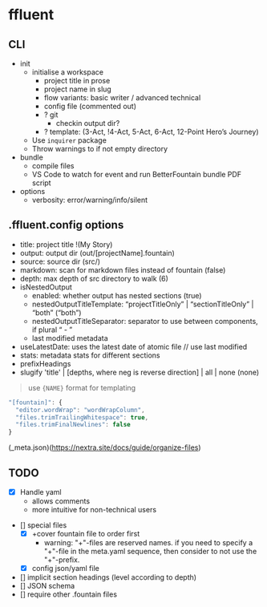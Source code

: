 
# ffluent

## CLI

- init
  - initialise a workspace
    - project title in prose
    - project name in slug
    - flow variants: basic writer / advanced technical
    - config file (commented out)
    - ? git
      - checkin output dir?
    - ? template: (3-Act, !4-Act, 5-Act, 6-Act, 12-Point Hero’s Journey)
  - Use `inquirer` package
  - Throw warnings to if not empty directory
- bundle
  - compile files
  - VS Code to watch for event and run BetterFountain bundle PDF script
- options
  - verbosity: error/warning/info/silent

## .ffluent.config options

- title: project title !(My Story)
- output: output dir (out/[projectName].fountain)
- source: source dir (src/)
- markdown: scan for markdown files instead of fountain (false)
- depth: max depth of src directory to walk (6)
- isNestedOutput
  - enabled: whether output has nested sections (true)
  - nestedOutputTitleTemplate: “projectTitleOnly” | “sectionTitleOnly” | “both” (“both”)
  - nestedOutputTitleSeparator: separator to use between components, if plural “ - ”
  - last modified metadata
- useLatestDate: uses the latest date of atomic file // use last modified
- stats: metadata stats for different sections
- prefixHeadings
- slugify 'title' | [depths, where neg is reverse direction] | all | none (none)

> use `{NAME}` format for templating

```js
"[fountain]": {
  "editor.wordWrap": "wordWrapColumn",
  "files.trimTrailingWhitespace": true,
  "files.trimFinalNewlines": false
}
```

(_meta.json)(<https://nextra.site/docs/guide/organize-files>)

## TODO

- [x] Handle yaml
  - allows comments
  - more intuitive for non-technical users
- [] special files
  - [x] +cover fountain file to order first
    - warning: "+"-files are reserved names. if you need to specify a "+"-file in the meta.yaml sequence, then consider to not use the "+"-prefix.
  - [x] config json/yaml file
- [] implicit section headings (level according to depth)
- [] JSON schema
- [] require other .fountain files
